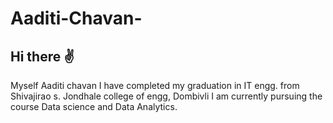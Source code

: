 # Aaditi-Chavan-
## Hi there ✌️
Myself Aaditi chavan I have completed my graduation in IT engg. from Shivajirao s. Jondhale college of engg, Dombivli
I am currently pursuing the course Data science and Data Analytics.
